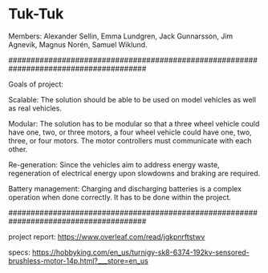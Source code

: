 # Tuk-Tuk

Members: Alexander Sellin, Emma Lundgren, Jack Gunnarsson, Jim Agnevik, Magnus Norén, Samuel Wiklund.

#######################################################################################


Goals of project:

Scalable: The solution should be able to be used on model vehicles as well as real vehicles.

Modular: The solution has to be modular so that a three wheel vehicle could have one, two, or three
motors, a four wheel vehicle could have one, two, three, or four motors. The motor controllers must
communicate with each other.

Re-generation: Since the vehicles aim to address energy waste, regeneration of electrical energy
upon slowdowns and braking are required.

Battery management: Charging and discharging batteries is a complex operation when done
correctly. It has to be done within the project.

#######################################################################################

project report:
https://www.overleaf.com/read/jgkpnrftstwv

specs:
https://hobbyking.com/en_us/turnigy-sk8-6374-192kv-sensored-brushless-motor-14p.html?___store=en_us
